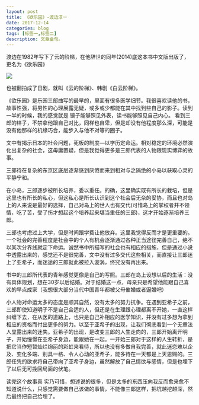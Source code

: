 ```yaml
---
layout: post
title: 《欲乐园》-渡边淳一
date: 2017-12-14
categories: blog
tags: [标签一,标签二]
description: 文章金句。
---
```

渡边在1982年写下了云的阶梯，在他辞世的同年(2014)底这本书中文版出版了，更名为《欲乐园》

<img src="https://gss0.bdstatic.com/94o3dSag_xI4khGkpoWK1HF6hhy/baike/c0%3Dbaike80%2C5%2C5%2C80%2C26/sign=09c06ff272094b36cf9f13bfc2a517bc/d1160924ab18972bec6a91e7e2cd7b899e510a4e.jpg">

也被翻拍成了日剧，就叫《云的阶梯》、韩剧《白云阶梯》。


《欲乐园》是乐园三部曲写的最早的，里面有很多医学细节。我很喜欢读他的书，故事性强，将男性的心理展露无疑，或多或少都能在其中找到些自己的影子。读到一半的时候，我的感觉就是      镜子能够照见外表，读书能够照见自己内心。 看到三郎的样子，不禁拿他跟自己对比，同样也自卑，但是却没有他程度那么深，可能是没有他那样的机缘巧合，能步入与他不对等的圈子。


文中有揭示日本的社会问题，死板的制度—以学历定命运。相对稳定的环境必然演化出复杂的社会，这毋庸置疑，但是我觉得更多是三郎代表的人物跟现实博弈的故事。

三郎待在复杂的东京区底层逐渐感到厌倦而来到相对与之隔绝的小岛以获取心灵的平静宁和。

在小岛，三郎逐步被所长培养，委以重任。的确，这里确实既有所长的栽培，但是这里也有所长的私心，但这私心是所长认识到这个社会后无奈的妥协，而且也对岛上的人来说是最好的选择，自己对岛上的世人也有交代(可惜岛上的掌权者并不领情，吃了苦，受了伤才想起这个培养起来堪当重任的三郎)，这才开始逐渐培养三郎。

三郎也考虑过上大学，但是时间跟学费让他放弃。这里我觉得反而才是更重要的。一个社会的完善程度是社会中的个人有机会逐渐通过各种正当途径完善自己，绝不以某次分界线就定下命运。诚然书中所描写的社会也有相应的措施，但是通过小说中透露出来的，感觉还不是很完善，文中没有过多交代这些相关，而直接让三郎迷上了亚希子，而迷途的三郎就此被拉入漩涡，终究没有再出来。


书中的三郎所代表的青年感觉更像是自己的写照。三郎在岛上设想以后的生活：没有具体规划，想在30岁以后结婚。对于结婚这一点，母亲只是希望他能跟自己喜欢的早点成家（我想很大部分当代中国青年都被父母催婚或者逼婚吧）

小人物对命运太多的态度是顺其自然，没有太多的努力抗争。在遇到亚希子之前，三郎即使知道明子不是自己合适的人，但还是在生理跟心理都离不开她，一直这样纠缠下去，在从医的道路上，也只是自己补相应的医学知识，并没有过多想为拿到相应的资格而付出更多的努力。以至于亚希子的出现，让我们彻底看到一个无章法人显露出来的迷失。亚希子的出现，是改变三郎的人生走向的，三郎开始离开明子，开始憧憬在亚希子身边，能跟她在一起。一开始三郎对于这样的人生转折，是把它当作短暂灿烂绚丽的彩虹来看待，所以也没有多做自我完善，就此迷恋难以企及、变化多端、别具一格、令人心动的亚希子，能多待在一天都是上天恩赐的。三郎任凭的欲求将自己带向了亚希子身边，虽然解放了自己情欲与感情，但是也埋下了以后无可挽回局面的伏笔。


读完这个故事真 实乃可惜，想述说的很多，但是太多的东西压向我反而愈来愈不知道说什么，只感觉需要做自己该做的事情，不能像三郎这样，把坑越挖越深，然后最终把自己给埋了。












